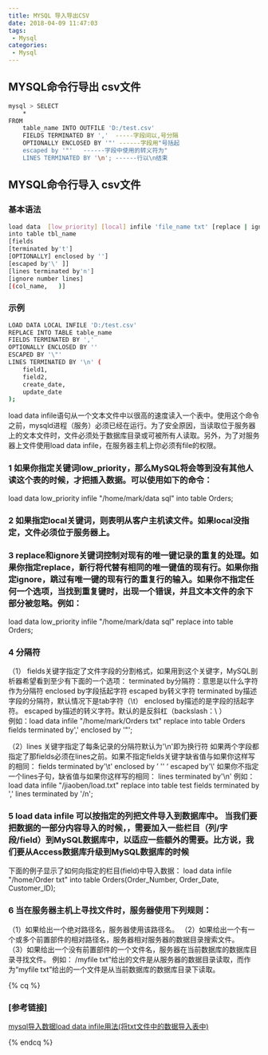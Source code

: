 ```yaml
---
title: MYSQL 导入导出CSV
date: 2018-04-09 11:47:03
tags:
 - Mysql
categories:
 - Mysql
---
```

## MYSQL命令行导出 csv文件

``` bash
mysql > SELECT
	*
FROM
	table_name INTO OUTFILE 'D:/test.csv' 
	FIELDS TERMINATED BY ','  -----字段间以,号分隔
	OPTIONALLY ENCLOSED BY '"' ------字段用"号括起
	escaped by '"'   ------字段中使用的转义符为"
	LINES TERMINATED BY '\n'; ------行以\n结束

```

## MYSQL命令行导入 csv文件
### 基本语法

``` bash
load data  [low_priority] [local] infile 'file_name txt' [replace | ignore]
into table tbl_name
[fields
[terminated by't']
[OPTIONALLY] enclosed by '']
[escaped by'\' ]]
[lines terminated by'n']
[ignore number lines]
[(col_name,   )]
```

### 示例

``` bash
LOAD DATA LOCAL INFILE 'D:/test.csv' 
REPLACE INTO TABLE table_name 
FIELDS TERMINATED BY ',' 
OPTIONALLY ENCLOSED BY '' 
ESCAPED BY '\"' 
LINES TERMINATED BY '\n' (
    field1,
	field2,
    create_date,
    update_date
);
```
load data infile语句从一个文本文件中以很高的速度读入一个表中。使用这个命令之前，mysqld进程（服务）必须已经在运行。为了安全原因，当读取位于服务器上的文本文件时，文件必须处于数据库目录或可被所有人读取。另外，为了对服务器上文件使用load data infile，在服务器主机上你必须有file的权限。

### 1  如果你指定关键词low_priority，那么MySQL将会等到没有其他人读这个表的时候，才把插入数据。可以使用如下的命令： 
load data  low_priority infile "/home/mark/data sql" into table Orders;
 
### 2  如果指定local关键词，则表明从客户主机读文件。如果local没指定，文件必须位于服务器上。
 
### 3  replace和ignore关键词控制对现有的唯一键记录的重复的处理。如果你指定replace，新行将代替有相同的唯一键值的现有行。如果你指定ignore，跳过有唯一键的现有行的重复行的输入。如果你不指定任何一个选项，当找到重复键时，出现一个错误，并且文本文件的余下部分被忽略。例如：
load data  low_priority infile "/home/mark/data sql" replace into table Orders;
 
### 4 分隔符

（1） fields关键字指定了文件字段的分割格式，如果用到这个关键字，MySQL剖析器希望看到至少有下面的一个选项： 
terminated by分隔符：意思是以什么字符作为分隔符
enclosed by字段括起字符
escaped by转义字符
terminated by描述字段的分隔符，默认情况下是tab字符（\t） 
enclosed by描述的是字段的括起字符。
escaped by描述的转义字符。默认的是反斜杠（backslash：\ ）  
例如：load data infile "/home/mark/Orders txt" replace into table Orders fields terminated by',' enclosed by '"';

（2）lines 关键字指定了每条记录的分隔符默认为'\n'即为换行符
如果两个字段都指定了那fields必须在lines之前。如果不指定fields关键字缺省值与如果你这样写的相同： fields terminated by'\t' enclosed by ’ '' ‘ escaped by'\\'
如果你不指定一个lines子句，缺省值与如果你这样写的相同： lines terminated by'\n'
例如：load data infile "/jiaoben/load.txt" replace into table test fields terminated by ',' lines terminated by '/n';

### 5  load data infile 可以按指定的列把文件导入到数据库中。 当我们要把数据的一部分内容导入的时候，，需要加入一些栏目（列/字段/field）到MySQL数据库中，以适应一些额外的需要。比方说，我们要从Access数据库升级到MySQL数据库的时候
下面的例子显示了如何向指定的栏目(field)中导入数据： 
load data infile "/home/Order txt" into table Orders(Order_Number, Order_Date, Customer_ID);

### 6  当在服务器主机上寻找文件时，服务器使用下列规则： 
（1）如果给出一个绝对路径名，服务器使用该路径名。 
（2）如果给出一个有一个或多个前置部件的相对路径名，服务器相对服务器的数据目录搜索文件。  
（3）如果给出一个没有前置部件的一个文件名，服务器在当前数据库的数据库目录寻找文件。 
例如： /myfile txt”给出的文件是从服务器的数据目录读取，而作为“myfile txt”给出的一个文件是从当前数据库的数据库目录下读取。


{% cq %} 
 ### [参考链接]
 [mysql导入数据load data infile用法(将txt文件中的数据导入表中)](https://blog.csdn.net/u014082714/article/details/53173975)
	
{% endcq %}